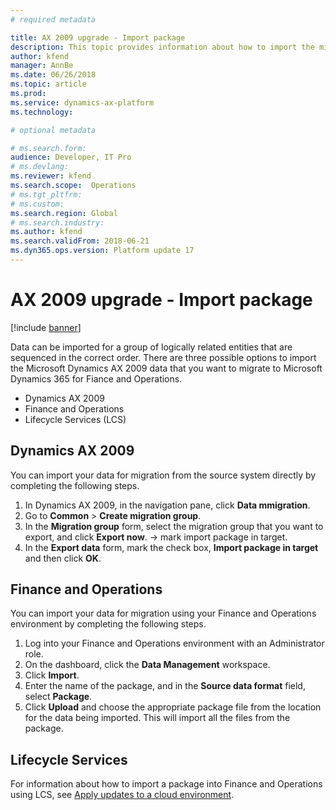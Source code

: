 ```yaml
---
# required metadata

title: AX 2009 upgrade - Import package
description: This topic provides information about how to import the migrated data package from Microsoft Dynamics AX 2009 into Microsoft Dynamics 365 for Finance and Operations.
author: kfend
manager: AnnBe
ms.date: 06/26/2018
ms.topic: article
ms.prod: 
ms.service: dynamics-ax-platform
ms.technology: 

# optional metadata

# ms.search.form:  
audience: Developer, IT Pro
# ms.devlang: 
ms.reviewer: kfend
ms.search.scope:  Operations
# ms.tgt_pltfrm: 
# ms.custom: 
ms.search.region: Global
# ms.search.industry:
ms.author: kfend
ms.search.validFrom: 2018-06-21
ms.dyn365.ops.version: Platform update 17
---
```


# AX 2009 upgrade - Import package

[!include [banner](../includes/banner.md)]

Data can be imported for a group of logically related entities that are sequenced in the correct order. There are three possible options to import the Microsoft Dynamics AX 2009 data that you want to migrate to Microsoft Dynamics 365 for Fiance and Operations.

- Dynamics AX 2009
- Finance and Operations
- Lifecycle Services (LCS)

## Dynamics AX 2009
You can import your data for migration from the source system directly by completing the following steps. 

1. In Dynamics AX 2009, in the navigation pane, click **Data mmigration**.
2. Go to **Common** > **Create migration group**.
3. In the **Migration group** form, select the migration group that you want to export, and click **Export now**. -> mark import package in target. 
4. In the **Export data** form, mark the check box, **Import package in target** and then click **OK**.

## Finance and Operations
You can import your data for migration using your Finance and Operations environment by completing the following steps. 

1. Log into your Finance and Operations environment with an Administrator role. 
2. On the dashboard, click the **Data Management** workspace.
3. Click **Import**.
4. Enter the name of the package, and in the **Source data format** field, select **Package**.
5. Click **Upload** and choose the appropriate package file from the location for the data being imported. This will import all the files from the package.

## Lifecycle Services 
For information about how to import a package into Finance and Operations using LCS, see [Apply updates to a cloud environment](../deployment/apply-deployable-package-system.md).

